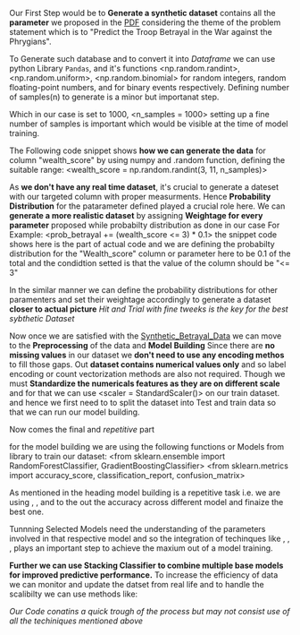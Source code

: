 Our First Step would be to **Generate a synthetic dataset** contains all the **parameter** we proposed in the [PDF]() considering the theme of the problem statement which is to "Predict the Troop Betrayal in the War against the Phrygians".

To Generate such database and to convert it into *Dataframe* we can use python Library `Pandas`, <numpy> and it's functions <np.random.randint>, <np.random.uniform>, <np.random.binomial> for random integers, random floating-point numbers, and for binary events respectively.
Defining number of samples(n) to generate is a minor but importanat step.

Which in our case is set to 1000, <n_samples = 1000> setting up a fine number of samples is important which would be visible at the time of model training.

The Following code snippet shows **how we can generate the data** for column "wealth_score" by using numpy and .random function, defining the suitable range:
<wealth_score = np.random.randint(3, 11, n_samples)>

As **we don't have any real time dataset**, it's crucial to generate a dateset with our targeted column <Betrayal> with proper measurments.
Hence **Probability Distribution** for the patarameter defined played a crucial role here.
We can **generate a more realistic dataset** by assigning **Weightage for every parameter** proposed while probabilty distribution as done in our case
For Example: <prob_betrayal += (wealth_score <= 3) * 0.1> the snippet code shows here is the part of actual code and we are defining the probabilty distribution for the "Wealth_score" column or parameter here to be 0.1 of the total and the condidtion setted is that the value of the column should be "<= 3"

In the similar manner we can define the probability distributions for other paramenters and set their weightage accordingly to generate a dataset **closer to actual picture**
*Hit and Trial with fine tweeks is the key for the best sybthetic Dataset*

Now once we are satisfied with the [Synthetic_Betrayal_Data](https://github.com/Namangoel1904/Being-Notified/blob/main/Innov8%202.0/synthetic_betrayal_data.csv) we can move to the **Preprocessing** of the data and **Model Building**
Since there are **no missing values** in our dataset we **don't need to use any encoding methos** to fill those gaps.
Out **dataset contains numerical values only** and so label encoding or count vectorization methods are also not required.
Though we must **Standardize the numericals features as they are on different scale** and for that we can use <scaler = StandardScaler()> on our train dataset.
and hence we first need to <import train_test_split from sklearn.model_selection> to split the dataset into Test and train data so that we can run our model building.

Now comes the final and *repetitive* part <Model building>

for the model building we are using the following functions or Models from <sklearn> library to train our dataset:
<from sklearn.linear_model import LogisticRegression>
<from sklearn.ensemble import RandomForestClassifier, GradientBoostingClassifier>
<from sklearn.metrics import accuracy_score, classification_report, confusion_matrix>
<from sklearn.model_selection import GridSearchCV>

As mentioned in the heading model building is a repetitive task i.e. we are using <logistic regressor>, <GradientBoosting>, and <RandomForestClassifier> to the out the accuracy across different model and finaize the best one.

Tunnning Selected Models need the understanding of the parameters involved in that respective model and so the integration of techinques like <Hyperparameter tuning>, <GridSearchCV>, <Confusion matrix>, plays an important step to achieve the maxium out of a model training.

**Further we can use Stacking Classifier to combine multiple base models for improved predictive performance.**
To increase the efficiency of data we can monitor and update the datset from real life and to handle the scalibilty we can use methods like:
<apply stratified sampling>
<Batch processing>
<Use models that support incremental learning>
<Dimensionality Reduction>

*Our Code conatins a quick trough of the process but may not consist use of all the techiniques mentioned above*
